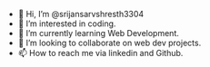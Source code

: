 - 👋 Hi, I’m @srijansarvshresth3304
- 👀 I’m interested in coding.
- 🌱 I’m currently learning Web Development.
- 💞️ I’m looking to collaborate on web dev projects.
- 📫 How to reach me via linkedin and Github.

<!---
srijansarvshresth3304/srijansarvshresth3304 is a ✨ special ✨ repository because its `README.md` (this file) appears on your GitHub profile.
You can click the Preview link to take a look at your changes.
--->
